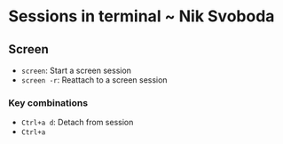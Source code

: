 # Sessions in terminal ~ Nik Svoboda

## Screen
*  `screen`: Start a screen session
*  `screen -r`: Reattach to a screen session

### Key combinations
*  `Ctrl+a d`: Detach from session
*  `Ctrl+a`
